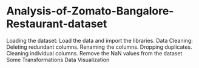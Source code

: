 # Analysis-of-Zomato-Bangalore-Restaurant-dataset
Loading the dataset: Load the data and import the libraries.  Data Cleaning: Deleting redundant columns.  Renaming the columns.  Dropping duplicates.  Cleaning individual columns.  Remove the NaN values from the dataset  Some Transformations  Data Visualization
